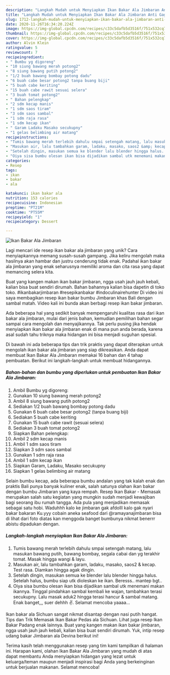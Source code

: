 ```yaml
---
description: "Langkah Mudah untuk Menyiapkan Ikan Bakar Ala Jimbaran Anti Gagal"
title: "Langkah Mudah untuk Menyiapkan Ikan Bakar Ala Jimbaran Anti Gagal"
slug: 1712-langkah-mudah-untuk-menyiapkan-ikan-bakar-ala-jimbaran-anti-gagal
date: 2020-11-26T16:34:20.224Z
image: https://img-global.cpcdn.com/recipes/c33c5dafb5d3516f/751x532cq70/ikan-bakar-ala-jimbaran-foto-resep-utama.jpg
thumbnail: https://img-global.cpcdn.com/recipes/c33c5dafb5d3516f/751x532cq70/ikan-bakar-ala-jimbaran-foto-resep-utama.jpg
cover: https://img-global.cpcdn.com/recipes/c33c5dafb5d3516f/751x532cq70/ikan-bakar-ala-jimbaran-foto-resep-utama.jpg
author: Alvin Klein
ratingvalue: 5
reviewcount: 7
recipeingredient:
- " Bumbu yg digoreng"
- "10 siung bawang merah potong2"
- "8 siung bawang putih potong2"
- "1/2 buah bawang bombay potong dadu"
- "6 buah cabe besar potong2 tanpa buang biji"
- "5 buah cabe keriting"
- "15 buah cabe rawit sesuai selera"
- "3 buah tomat potong2"
- " Bahan pelengkap"
- "2 sdm kecap manis"
- "1 sdm saos tiram"
- "3 sdm saos sambal"
- "1 sdm raja rasa"
- "1 sdm kecap ikan"
- " Garam Ladaku Masako secukupny"
- "1 gelas belimbing air matang"
recipeinstructions:
- "Tumis bawang merah terlebih dahulu smpai setengah matang, lalu masukan bawang putih, bawang bombay, segala cabai dan yg terakhir tomat. Masak hingga wangi &amp; layu."
- "Masukan air, lalu tambahkan garam, ladaku, masako, saos2 &amp; kecap. Test rasa. Diamkan hingga agak dingin."
- "Setelah dingin, masukan semua ke blender lalu blender hingga halus. Setelah halus, bumbu siap utk dioleskan ke ikan. Beresss.. mantep bgt.."
- "Oiya sisa bumbu olesan ikan bisa dijadikan sambal utk menemani makan ikannya. Tinggal pindahkan sambal kembali ke wajan, tambahkan terasi secukupny. Lalu masak aduk2 hingga terasi hancur &amp; sambal matang. Enak banget,,, suer dehhh ✌️. Selamat mencoba yaaaa..."
categories:
- Resep
tags:
- ikan
- bakar
- ala

katakunci: ikan bakar ala 
nutrition: 153 calories
recipecuisine: Indonesian
preptime: "PT21M"
cooktime: "PT55M"
recipeyield: "1"
recipecategory: Dessert

---
```



![Ikan Bakar Ala Jimbaran](https://img-global.cpcdn.com/recipes/c33c5dafb5d3516f/751x532cq70/ikan-bakar-ala-jimbaran-foto-resep-utama.jpg)

Lagi mencari ide resep ikan bakar ala jimbaran yang unik? Cara menyiapkannya memang susah-susah gampang. Jika keliru mengolah maka hasilnya akan hambar dan justru cenderung tidak enak. Padahal ikan bakar ala jimbaran yang enak seharusnya memiliki aroma dan cita rasa yang dapat memancing selera kita.

Buat yang kangen makan ikan bakar jimbaran, ngga usah jauh jauh kebali, kalian bisa buat sendiri dirumah. Bahan bahannya kalian bisa dapetin di toko toko. #ikanbakarjimbaran #resepikanbakar #indoculinairehunter Di video ini saya membagikan resep ikan bakar bumbu Jimbaran khas Bali dengan sambal matah. Video kali ini bunda akan berbagi resep ikan bakar jimbaran.

Ada beberapa hal yang sedikit banyak mempengaruhi kualitas rasa dari ikan bakar ala jimbaran, mulai dari jenis bahan, kemudian pemilihan bahan segar sampai cara mengolah dan menyajikannya. Tak perlu pusing jika hendak menyiapkan ikan bakar ala jimbaran enak di mana pun anda berada, karena asal sudah tahu triknya maka hidangan ini bisa menjadi suguhan spesial.


Di bawah ini ada beberapa tips dan trik praktis yang dapat diterapkan untuk mengolah ikan bakar ala jimbaran yang siap dikreasikan. Anda dapat membuat Ikan Bakar Ala Jimbaran memakai 16 bahan dan 4 tahap pembuatan. Berikut ini langkah-langkah untuk membuat hidangannya.

<!--inarticleads1-->

##### Bahan-bahan dan bumbu yang diperlukan untuk pembuatan Ikan Bakar Ala Jimbaran:

1. Ambil  Bumbu yg digoreng:
1. Gunakan 10 siung bawang merah potong2
1. Ambil 8 siung bawang putih potong2
1. Sediakan 1/2 buah bawang bombay potong dadu
1. Gunakan 6 buah cabe besar potong2 (tanpa buang biji)
1. Sediakan 5 buah cabe keriting
1. Gunakan 15 buah cabe rawit (sesuai selera)
1. Sediakan 3 buah tomat potong2
1. Siapkan  Bahan pelengkap:
1. Ambil 2 sdm kecap manis
1. Ambil 1 sdm saos tiram
1. Siapkan 3 sdm saos sambal
1. Gunakan 1 sdm raja rasa
1. Ambil 1 sdm kecap ikan
1. Siapkan  Garam, Ladaku, Masako secukupny
1. Siapkan 1 gelas belimbing air matang


Selain bumbu kecap, ada beberapa bumbu andalan yang tak kalah enak dan praktis Bali punya banyak kuliner enak, salah satunya olahan ikan bakar dengan bumbu Jimbaran yang kaya rempah. Resep Ikan Bakar - Memasak merupakan salah satu kegiatan yang mungkin sudah menjadi kewajiban bagi seorang ibu rumah tangga. Ada pula yang menjadikan memasak sebagai satu hobi. Waduhhh kalo ke jimbaran gak afdolll kalo gak nyari bakar bakaran Ku.yyy cobain aneka seafood dari @ramayanajimbaran bisa di lihat dari foto diatas kan menggoda banget bumbunya nikmat benerrr abistu dipadukan dengan. 

<!--inarticleads2-->

##### Langkah-langkah menyiapkan Ikan Bakar Ala Jimbaran:

1. Tumis bawang merah terlebih dahulu smpai setengah matang, lalu masukan bawang putih, bawang bombay, segala cabai dan yg terakhir tomat. Masak hingga wangi &amp; layu.
1. Masukan air, lalu tambahkan garam, ladaku, masako, saos2 &amp; kecap. Test rasa. Diamkan hingga agak dingin.
1. Setelah dingin, masukan semua ke blender lalu blender hingga halus. Setelah halus, bumbu siap utk dioleskan ke ikan. Beresss.. mantep bgt..
1. Oiya sisa bumbu olesan ikan bisa dijadikan sambal utk menemani makan ikannya. Tinggal pindahkan sambal kembali ke wajan, tambahkan terasi secukupny. Lalu masak aduk2 hingga terasi hancur &amp; sambal matang. Enak banget,,, suer dehhh ✌️. Selamat mencoba yaaaa...


Ikan bakar ala Sichuan sangat nikmat disantap dengan nasi putih hangat. Tips dan Trik Memasak Ikan Bakar Pedas ala Sichuan. Lihat juga resep Ikan Bakar Padang enak lainnya. Buat yang kangen makan ikan bakar jimbaran, ngga usah jauh jauh kebali, kalian bisa buat sendiri dirumah. Yuk, intip resep udang bakar Jimbaran ala Devina berikut ini! 

Terima kasih telah menggunakan resep yang tim kami tampilkan di halaman ini. Harapan kami, olahan Ikan Bakar Ala Jimbaran yang mudah di atas dapat membantu Anda menyiapkan hidangan yang lezat untuk keluarga/teman maupun menjadi inspirasi bagi Anda yang berkeinginan untuk berjualan makanan. Selamat mencoba!
